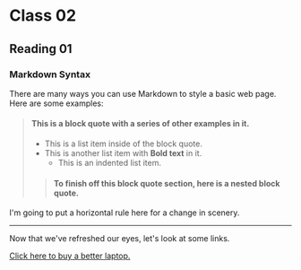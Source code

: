 # Class 02

## Reading 01

### Markdown Syntax

There are many ways you can use Markdown to style a basic web page.  
Here are some examples:

> #### This is a block quote with a series of other examples in it.
>
> - This is a list item inside of the block quote.
> - This is another list item with **Bold text** in it.
>   - This is an indented list item.
>> #### To finish off this block quote section, here is a nested block quote.

I'm going to put a horizontal rule here for a change in scenery.

***

Now that we've refreshed our eyes, let's look at some links.

[Click here to buy a better laptop.](https://www.microsoft.com/EN-GB/store/collections/Laptops?ICID=SSM_Search_Promo_Devices_Laptops_CTA1 "Stop using Apple you filthy animals.")
